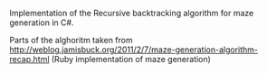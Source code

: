 Implementation of the Recursive backtracking algorithm for maze generation in C#. 

Parts of the alghoritm taken from http://weblog.jamisbuck.org/2011/2/7/maze-generation-algorithm-recap.html (Ruby implementation of maze generation)

